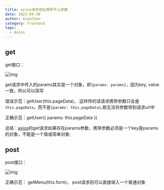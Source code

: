 ```yaml
---
title: axios请求地址携带不上参数
date: 2023-04-30
author: XiaoChen
category: frontend
tags:
  - Axios
---
```


## get

get接口：

![img](https://img-blog.csdnimg.cn/55d4ae948f644a1f9564dc446a954089.png)

get请求中传入的params其实是一个对象，即`{params: params}`，因为key, value一致，所以可以简写

错误示范：getUser(this.pageData)， 这样传的话请求携带参数只会是`this.pageData`，而不是`{params: this.pageData}`,故无法将参数带到请求url中

正确示范：getUser({ params: this.pageData })

总结：[axios](https://so.csdn.net/so/search?q=axios&spm=1001.2101.3001.7020)的get请求如果存在params参数，携带参数必须是一个key是params的对象，不能是一个值或简单对象;

## post

post接口：

![img](https://img-blog.csdnimg.cn/e4f39478fa3a4deab0a9830648d7b5c8.png)

正确示范： getMenu(this.form)， post请求则可以直接填入一个普通对象
